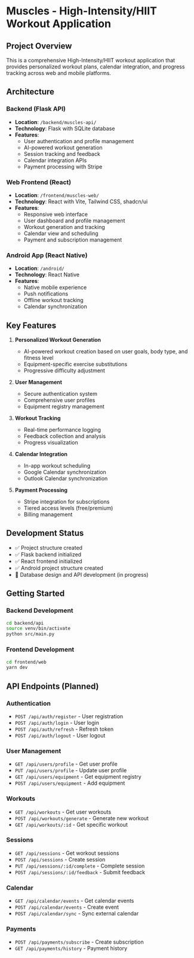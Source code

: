 # Muscles - High-Intensity/HIIT Workout Application

## Project Overview

This is a comprehensive High-Intensity/HIIT workout application that provides personalized workout plans, calendar integration, and progress tracking across web and mobile platforms.

## Architecture

### Backend (Flask API)
- **Location**: `/backend/muscles-api/`
- **Technology**: Flask with SQLite database
- **Features**: 
  - User authentication and profile management
  - AI-powered workout generation
  - Session tracking and feedback
  - Calendar integration APIs
  - Payment processing with Stripe

### Web Frontend (React)
- **Location**: `/frontend/muscles-web/`
- **Technology**: React with Vite, Tailwind CSS, shadcn/ui
- **Features**:
  - Responsive web interface
  - User dashboard and profile management
  - Workout generation and tracking
  - Calendar view and scheduling
  - Payment and subscription management

### Android App (React Native)
- **Location**: `/android/`
- **Technology**: React Native
- **Features**:
  - Native mobile experience
  - Push notifications
  - Offline workout tracking
  - Calendar synchronization

## Key Features

1. **Personalized Workout Generation**
   - AI-powered workout creation based on user goals, body type, and fitness level
   - Equipment-specific exercise substitutions
   - Progressive difficulty adjustment

2. **User Management**
   - Secure authentication system
   - Comprehensive user profiles
   - Equipment registry management

3. **Workout Tracking**
   - Real-time performance logging
   - Feedback collection and analysis
   - Progress visualization

4. **Calendar Integration**
   - In-app workout scheduling
   - Google Calendar synchronization
   - Outlook Calendar synchronization

5. **Payment Processing**
   - Stripe integration for subscriptions
   - Tiered access levels (free/premium)
   - Billing management

## Development Status

- ✅ Project structure created
- ✅ Flask backend initialized
- ✅ React frontend initialized
- ✅ Android project structure created
- 🔄 Database design and API development (in progress)

## Getting Started

### Backend Development
```bash
cd backend/api
source venv/bin/activate
python src/main.py
```

### Frontend Development
```bash
cd frontend/web
yarn dev
```

## API Endpoints (Planned)

### Authentication
- `POST /api/auth/register` - User registration
- `POST /api/auth/login` - User login
- `POST /api/auth/refresh` - Refresh token
- `POST /api/auth/logout` - User logout

### User Management
- `GET /api/users/profile` - Get user profile
- `PUT /api/users/profile` - Update user profile
- `GET /api/users/equipment` - Get equipment registry
- `POST /api/users/equipment` - Add equipment

### Workouts
- `GET /api/workouts` - Get user workouts
- `POST /api/workouts/generate` - Generate new workout
- `GET /api/workouts/:id` - Get specific workout

### Sessions
- `GET /api/sessions` - Get workout sessions
- `POST /api/sessions` - Create session
- `PUT /api/sessions/:id/complete` - Complete session
- `POST /api/sessions/:id/feedback` - Submit feedback

### Calendar
- `GET /api/calendar/events` - Get calendar events
- `POST /api/calendar/events` - Create event
- `POST /api/calendar/sync` - Sync external calendar

### Payments
- `POST /api/payments/subscribe` - Create subscription
- `GET /api/payments/history` - Payment history


